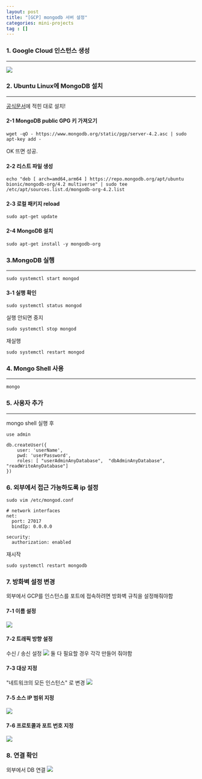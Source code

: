 ```yaml
---
layout: post
title: "[GCP] mongodb 서버 설정"
categories: mini-projects
tag : []
---
```


### 1. Google Cloud 인스턴스 생성
---
![](https://krispedia.github.io/assets/images/gcp_create_instance.gif)

### 2. Ubuntu Linux에 MongoDB 설치
---

[공식문서](https://docs.mongodb.com/manual/tutorial/install-mongodb-on-ubuntu/)에 적힌 대로 설치!

#### 2-1 MongoDB public GPG 키 가져오기  
```
wget -qO - https://www.mongodb.org/static/pgp/server-4.2.asc | sudo apt-key add -
```
OK 뜨면 성공.


#### 2-2 리스트 파일 생성  
```
echo "deb [ arch=amd64,arm64 ] https://repo.mongodb.org/apt/ubuntu bionic/mongodb-org/4.2 multiverse" | sudo tee /etc/apt/sources.list.d/mongodb-org-4.2.list
```
#### 2-3 로컬 패키지 reload 
```
sudo apt-get update
```
#### 2-4 MongoDB 설치  
```
sudo apt-get install -y mongodb-org
```
### 3.MongoDB 실행
---
```
sudo systemctl start mongod
```
#### 3-1 실행 확인  
```
sudo systemctl status mongod
```
실행 안되면 중지
```
sudo systemctl stop mongod
```
재실행
```
sudo systemctl restart mongod
```
### 4. Mongo Shell 사용
--- 
```
mongo
```
### 5. 사용자 추가
---
mongo shell 실행 후 

```
use admin

db.createUser({
    user: 'userName',
    pwd: 'userPassword',
    roles: [ "userAdminAnyDatabase",  "dbAdminAnyDatabase",  "readWriteAnyDatabase"]
})

```

### 6. 외부에서 접근 가능하도록 ip 설정
```
sudo vim /etc/mongod.conf
```

```
# network interfaces
net:
  port: 27017
  bindIp: 0.0.0.0

security:
  authorization: enabled
```

재시작
```
sudo systemctl restart mongodb
```

### 7. 방화벽 설정 변경
외부에서 GCP를 인스턴스를 포트에 접속하려면 방화벽 규칙을 설정해줘야함  

#### 7-1 이름 설정
![](https://krispedia.github.io/assets/images/firewall_name.jpg)
#### 7-2 트래픽 방향 설정
수신 / 송신 설정
![](https://krispedia.github.io/assets/images/firewall_traffic.jpg)
둘 다 필요할 경우 각각 만들어 줘야함  

#### 7-3 대상 지정
"네트워크의 모든 인스턴스" 로 변경
![](https://krispedia.github.io/assets/images/firewall_target.jpg)
#### 7-5 소스 IP 범위 지정 
![](https://krispedia.github.io/assets/images/firewall_ip.jpg)
#### 7-6 프로토콜과 포트 번호 지정
![](https://krispedia.github.io/assets/images/firewall_protocol_port.jpg)

### 8. 연결 확인
외부에서 DB 연결
![](https://krispedia.github.io/assets/images/mongodb_check.jpg)